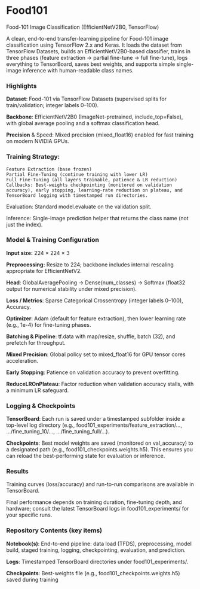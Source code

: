 # Food101

Food-101 Image Classification (EfficientNetV2B0, TensorFlow)

A clean, end-to-end transfer-learning pipeline for Food-101 image classification using TensorFlow 2.x and Keras. It loads the dataset from TensorFlow Datasets, builds an EfficientNetV2B0-based classifier, trains in three phases (feature extraction → partial fine-tune → full fine-tune), logs everything to TensorBoard, saves best weights, and supports simple single-image inference with human-readable class names.

### Highlights

**Dataset**: Food-101 via TensorFlow Datasets (supervised splits for train/validation; integer labels 0–100).

**Backbone**: EfficientNetV2B0 (ImageNet-pretrained, include_top=False), with global average pooling and a softmax classification head.

**Precision** & Speed: Mixed precision (mixed_float16) enabled for fast training on modern NVIDIA GPUs.

### Training Strategy:

    Feature Extraction (base frozen)
    Partial Fine-Tuning (continue training with lower LR)
    Full Fine-Tuning (all layers trainable, patience & LR reduction)
    Callbacks: Best-weights checkpointing (monitored on validation accuracy), early stopping, learning-rate reduction on plateau, and TensorBoard logging with timestamped run directories.
  
Evaluation: Standard model.evaluate on the validation split.

Inference: Single-image prediction helper that returns the class name (not just the index).

### Model & Training Configuration

  **Input size:** 224 × 224 × 3
  
  **Preprocessing:** Resize to 224; backbone includes internal rescaling appropriate for EfficientNetV2.
  
  **Head**: GlobalAveragePooling → Dense(num_classes) → Softmax (float32 output for numerical stability under mixed precision).
  
  **Loss / Metrics**: Sparse Categorical Crossentropy (integer labels 0–100), Accuracy.
  
  **Optimizer**: Adam (default for feature extraction), then lower learning rate (e.g., 1e-4) for fine-tuning phases.
  
  **Batching & Pipeline**: tf.data with map/resize, shuffle, batch (32), and prefetch for throughput.
  
  **Mixed Precision**: Global policy set to mixed_float16 for GPU tensor cores acceleration.
  
  **Early Stopping**: Patience on validation accuracy to prevent overfitting.
  
  **ReduceLROnPlateau**: Factor reduction when validation accuracy stalls, with a minimum LR safeguard.

### Logging & Checkpoints

**TensorBoard**: Each run is saved under a timestamped subfolder inside a top-level log directory (e.g., food101_experiments/feature_extraction/…, …/fine_tuning_10/…, …/fine_tuning_full/…).


**Checkpoints**: Best model weights are saved (monitored on val_accuracy) to a designated path (e.g., food101_checkpoints.weights.h5). This ensures you can reload the best-performing state for evaluation or inference.

### Results

Training curves (loss/accuracy) and run-to-run comparisons are available in TensorBoard.

Final performance depends on training duration, fine-tuning depth, and hardware; consult the latest TensorBoard logs in food101_experiments/ for your specific runs.

### Repository Contents (key items)

**Notebook(s)**: End-to-end pipeline: data load (TFDS), preprocessing, model build, staged training, logging, checkpointing, evaluation, and prediction.

**Logs**: Timestamped TensorBoard directories under food101_experiments/.

**Checkpoints**: Best-weights file (e.g., food101_checkpoints.weights.h5) saved during training

